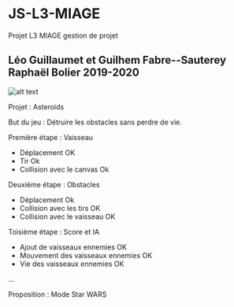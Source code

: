 # JS-L3-MIAGE
Projet L3 MIAGE gestion de projet

## Léo Guillaumet et Guilhem Fabre--Sauterey Raphaël Bolier 2019-2020
![alt text](https://images-wixmp-ed30a86b8c4ca887773594c2.wixmp.com/f/03f34049-5c1c-4234-a6c7-bf8c1aa56309/d7je4ad-d9f679c8-9c22-42ac-b8c7-447c79b04ca7.png/v1/fill/w_1024,h_512,strp/asteroids__video_game___1979__atari_inc__stencil_by_garappas_d7je4ad-fullview.png?token=eyJ0eXAiOiJKV1QiLCJhbGciOiJIUzI1NiJ9.eyJzdWIiOiJ1cm46YXBwOjdlMGQxODg5ODIyNjQzNzNhNWYwZDQxNWVhMGQyNmUwIiwiaXNzIjoidXJuOmFwcDo3ZTBkMTg4OTgyMjY0MzczYTVmMGQ0MTVlYTBkMjZlMCIsIm9iaiI6W1t7ImhlaWdodCI6Ijw9NTEyIiwicGF0aCI6IlwvZlwvMDNmMzQwNDktNWMxYy00MjM0LWE2YzctYmY4YzFhYTU2MzA5XC9kN2plNGFkLWQ5ZjY3OWM4LTljMjItNDJhYy1iOGM3LTQ0N2M3OWIwNGNhNy5wbmciLCJ3aWR0aCI6Ijw9MTAyNCJ9XV0sImF1ZCI6WyJ1cm46c2VydmljZTppbWFnZS5vcGVyYXRpb25zIl19.KqNXx7P8zPN_vdtGQJyPjPm3ezt9oDznLbfFNqkRlrI "Logo Asteroids")

Projet : Asteroids 

But du jeu : Détruire les obstacles sans perdre de vie.

Première étape : Vaisseau 
- Déplacement OK 
- Tir Ok
- Collision avec le canvas Ok

Deuxième étape : Obstacles 
- Déplacement Ok
- Collision avec les tirs OK 
- Collision avec le vaisseau OK 

Toisième étape : Score et IA
- Ajout de vaisseaux ennemies OK
- Mouvement des vaisseaux ennemies OK
- Vie des vaisseaux ennemies OK

...

Proposition : Mode Star WARS
